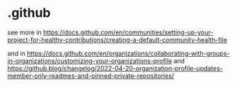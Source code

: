 # .github

see more in https://docs.github.com/en/communities/setting-up-your-project-for-healthy-contributions/creating-a-default-community-health-file

and in https://docs.github.com/en/organizations/collaborating-with-groups-in-organizations/customizing-your-organizations-profile
and https://github.blog/changelog/2022-04-20-organization-profile-updates-member-only-readmes-and-pinned-private-repositories/
